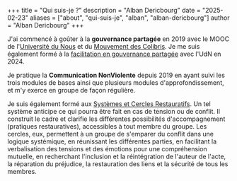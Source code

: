 +++
title = "Qui suis-je ?"
description = "Alban Dericbourg"
date = "2025-02-23"
aliases = ["about", "qui-suis-je", "alban", "alban-dericbourg"]
author = "Alban Dericbourg"
+++



J'ai commencé à goûter à la **gouvernance partagée** en 2019 avec le MOOC de l'[Université du Nous](https://universite-du-nous.org/) et du [Mouvement des Colibris](https://www.colibris-lemouvement.org). Je me suis également formé à la [facilitation en gouvernance partagée](https://universite-du-nous.org/formation/facilitation-gouvernance-partagee) avec l'UdN en 2024.

Je pratique la **Communication NonViolente** depuis 2019 en ayant suivi les trois modules de bases ainsi que plusieurs modules d'approfondissement, et m'y exerce en groupe de façon régulière.

Je suis également formé aux [Systèmes et Cercles Restauratifs](https://www.declic-cnveducation.org/qui-sommes-nous/les-systemes-et-cercles-restauratifs/). Un tel système anticipe ce qui pourra être fait en cas de tension ou de conflit. Il construit le cadre et clarifie les différentes possibilités d'accompagnement (pratiques restauratives), accessibles à tout membre du groupe. Les cercles, eux, permettent à un groupe de s'emparer du conflit dans une logique systémique, en réunissant les différentes parties, en facilitant la verbalisation des tensions et des émotions pour une compréhension mutuelle, en recherchant l'inclusion et la réintégration de l'auteur de l'acte, la réparation du préjudice, la restauration des liens et la sécurité de tous les membres.
